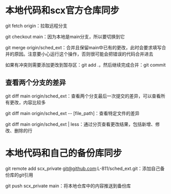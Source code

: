 # 本地代码和scx官方仓库同步

git fetch origin：拉取远程分支

git checkout main：因为本地是main分支，所以要切换到它

git merge origin/sched_ext：合并且保留main中已有的更改，此时会要求填写合并的原因。注意要小心运行这个操作，否则很可能会把错误的代码合并进去

如果有冲突则需要添加更改到暂存区：git add .，然后继续完成合并：git commit

## 查看两个分支的差异

git diff main origin/sched_ext：查看两个分支最后一次提交的差异，可以查看所有更改，内容比较多

git diff main origin/sched_ext -- [file_path]：查看特定文件的差异

git diff main origin/sched_ext | less：通过分页查看更改结果，包括新增、修改、删除的行

# 本地代码和自己的备份库同步

git remote add scx_private git@github.com:L-811/sched_ext.git：添加自己备份库的git引用

git push scx_private main：将本地仓库中的内容推送到备份库
